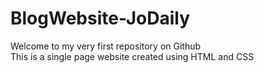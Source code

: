 # BlogWebsite-JoDaily
Welcome to my very first repository on Github
<br>
This is a single page website created using HTML and CSS
